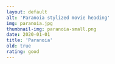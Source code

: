 ```yaml
---
layout: default
alt: 'Paranoia stylized movie heading'
img: paranoia.jpg
thumbnail-img: paranoia-small.png
date: 2020-01-01
title: 'Paranoia'
old: true
rating: good
---
```

